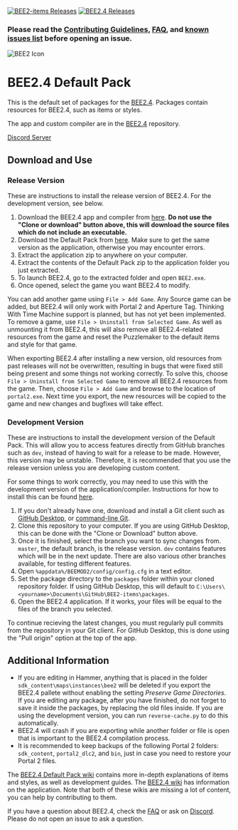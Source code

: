 [![BEE2-items Releases](https://img.shields.io/github/downloads/BEEmod/BEE2-items/total.svg?label=Packages)](https://github.com/BEEmod/BEE2-items/releases)
[![BEE2.4 Releases](https://img.shields.io/github/downloads/BEEmod/BEE2.4/total.svg?label=App)](https://github.com/BEEmod/BEE2.4/releases)

### Please read the [Contributing Guidelines](https://github.com/BEEmod/BEE2-items/blob/master/.github/contributing.md), [FAQ](https://github.com/BEEmod/BEE2-items/wiki/FAQ), and [known issues list](https://github.com/BEEmod/BEE2-items/wiki/Known-Issues) before opening an issue.

![BEE2 Icon](https://raw.githubusercontent.com/BEEmod/BEE2.4/master/bee2.ico)
# BEE2.4 Default Pack
This is the default set of packages for the [BEE2.4](https://github.com/BEEmod/BEE2.4). Packages contain resources for BEE2.4, such as items or styles.

The app and custom compiler are in the [BEE2.4](https://github.com/BEEmod/BEE2.4) repository.

[Discord Server](https://discord.gg/hnGFJrz)

## Download and Use

### Release Version

These are instructions to install the release version of BEE2.4. For the development version, see below.

1. Download the BEE2.4 app and compiler from [here](https://github.com/BEEmod/BEE2.4/releases). **Do not use the "Clone or download" button above, this will download the source files which do not include an executable.**
2. Download the Default Pack from [here](https://github.com/BEEmod/BEE2-items/releases). Make sure to get the same version as the application, otherwise you may encounter errors.
3. Extract the application zip to anywhere on your computer.
4. Extract the contents of the Default Pack zip to the application folder you just extracted.
5. To launch BEE2.4, go to the extracted folder and open `BEE2.exe`.
6. Once opened, select the game you want BEE2.4 to modify.

You can add another game using `File > Add Game`. Any Source game can be added, but BEE2.4 will only work with Portal 2 and Aperture Tag. Thinking With Time Machine support is planned, but has not yet been implemented.
To remove a game, use `File > Uninstall from Selected Game`. As well as unmounting it from BEE2.4, this will also remove all BEE2.4-related resources from the game and reset the Puzzlemaker to the default items and style for that game.

When exporting BEE2.4 after installing a new version, old resources from past releases will not be overwritten, resulting in bugs that were fixed still being present and some things not working correctly. To solve this, choose `File > Uninstall from Selected Game` to remove all BEE2.4 resources from the game. Then, choose `File > Add Game` and browse to the location of `portal2.exe`. Next time you export, the new resources will be copied to the game and new changes and bugfixes will take effect.

### Development Version

These are instructions to install the development version of the Default Pack. This will allow you to access features directly from GitHub branches such as `dev`, instead of having to wait for a release to be made. However, this version may be unstable. Therefore, it is recommended that you use the release version unless you are developing custom content.

For some things to work correctly, you may need to use this with the development version of the application/compiler. Instructions for how to install this can be found [here](https://github.com/BEEmod/BEE2.4#build-from-source-advanced-for-adding-to-bee24-program-windows).

1. If you don't already have one, download and install a Git client such as [GitHub Desktop](https://desktop.github.com/), or [command-line Git](https://git-scm.com/).
2. Clone this repository to your computer. If you are using GitHub Desktop, this can be done with the "Clone or Download" button above.
3. Once it is finished, select the branch you want to sync changes from. `master`, the default branch, is the release version. `dev` contains features which will be in the next update. There are also various other branches available, for testing different features.
4. Open `%appdata%/BEEMOD2/config/config.cfg` in a text editor. <!--TODO: Where are these files/directories located on Mac?-->
5. Set the package directory to the `packages` folder within your cloned repository folder. If using GitHub Desktop, this will default to `C:\Users\<yourname>\Documents\GitHub\BEE2-items\packages`.
6. Open the BEE2.4 application. If it works, your files will be equal to the files of the branch you selected.

To continue recieving the latest changes, you must regularly pull commits from the repository in your Git client. For GitHub Desktop, this is done using the "Pull origin" option at the top of the app.

## Additional Information

- If you are editing in Hammer, anything that is placed in the folder `sdk_content\maps\instances\bee2` will be deleted if you export the BEE2.4 pallete without enabling the setting *Preserve Game Directories*. If you are editing any package, after you have finished, do not forget to save it inside the packages, by replacing the old files inside. If you are using the development version, you can run `reverse-cache.py` to do this automatically. <!--TODO: Does do what I think it does/work properly?-->
- BEE2.4 will crash if you are exporting while another folder or file is open that is important to the BEE2.4 compilation process.
- It is recommended to keep backups of the following Portal 2 folders: `sdk_content`, `portal2_dlc2`, and `bin`, just in case you need to restore your Portal 2 files.

The [BEE2.4 Default Pack wiki](https://github.com/BEEmod/BEE2-items/wiki) contains more in-depth explanations of items and styles, as well as development guides. The [BEE2.4 wiki](https://github.com/BEEmod/BEE2.4/wiki) has information on the application. Note that both of these wikis are missing a lot of content, you can help by contributing to them.

If you have a question about BEE2.4, check the [FAQ](https://github.com/BEEmod/BEE2-items/wiki/FAQ) or ask on [Discord](https://discord.me/beemod). Please do not open an issue to ask a question.
